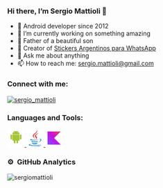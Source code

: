 ### Hi there, I’m Sergio Mattioli 👋

- 📲 Android developer since 2012
- 🔭 I’m currently working on something amazing
- 🌱 Father of a beautiful son
- 🎉 Creator of [Stickers Argentinos para WhatsApp](https://play.google.com/store/apps/details?id=com.astromobile.stickerarg)
- 💬 Ask me about anything
- 📫 How to reach me: sergio.mattioli@gmail.com


<h3 align="left">Connect with me:</h3>
<p align="left">
<a href="https://twitter.com/sergio_mattioli" target="blank"><img align="center" src="https://raw.githubusercontent.com/rahuldkjain/github-profile-readme-generator/master/src/images/icons/Social/twitter.svg" alt="sergio_mattioli" height="30" width="40" /></a>
</p>

<h3 align="left">Languages and Tools:</h3>
<p align="left"> <a href="https://developer.android.com" target="_blank" rel="noreferrer"> <img src="https://raw.githubusercontent.com/devicons/devicon/master/icons/android/android-original-wordmark.svg" alt="android" width="40" height="40"/> </a> <a href="https://www.java.com" target="_blank" rel="noreferrer"> <img src="https://raw.githubusercontent.com/devicons/devicon/master/icons/java/java-original.svg" alt="java" width="40" height="40"/> <img src="https://raw.githubusercontent.com/devicons/devicon/master/icons/kotlin/kotlin-original.svg" alt="java" width="40" height="40"/> </a> </p>

### ⚙️ &nbsp;GitHub Analytics

<p align="center">
<a href="https://github.com/ArisGuimera">
<p><img align="left" src="https://github-readme-stats.vercel.app/api/top-langs?username=sergiomattioli&show_icons=true&locale=en&layout=compact" alt="sergiomattioli" /></p>
</a>
</p>

